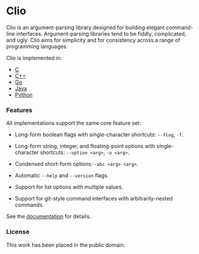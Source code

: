 
# Clio

Clio is an argument-parsing library designed for building elegant command-line interfaces. Argument-parsing libraries tend to be fiddly, complicated, and ugly. Clio aims for simplicity and for consistency across a range of programming languages.

Clio is implemented in:

* [C](http://mulholland.xyz/docs/clio/api/c//)
* [C++](http://mulholland.xyz/docs/clio/api/cpp//)
* [Go](http://mulholland.xyz/docs/clio/api/go//)
* [Java](http://mulholland.xyz/docs/clio/api/java//)
* [Python](http://mulholland.xyz/docs/clio/api/python//)



### Features

All implementations support the same core feature set:

* Long-form boolean flags with single-character shortcuts: `--flag`, `-f`.

* Long-form string, integer, and floating-point options with
  single-character shortcuts: `--option <arg>`, `-o <arg>`.

* Condensed short-form options: `-abc <arg> <arg>`.

* Automatic `--help` and `--version` flags.

* Support for list options with multiple values.

* Support for git-style command interfaces with arbitrarily-nested commands.

See the [documentation][docs] for details.

[docs]: http://mulholland.xyz/docs/clio/



### License

This work has been placed in the public domain.
